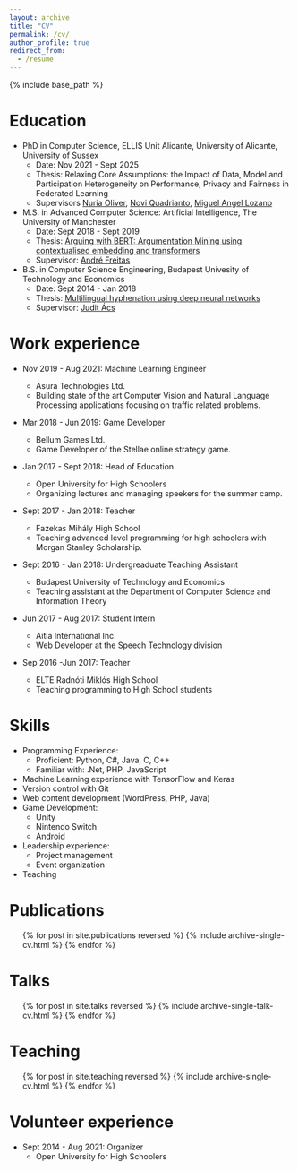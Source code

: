 ```yaml
---
layout: archive
title: "CV"
permalink: /cv/
author_profile: true
redirect_from:
  - /resume
---
```


{% include base_path %}

Education
======
* PhD in Computer Science, ELLIS Unit Alicante, University of Alicante, University of Sussex
  * Date: Nov 2021 - Sept 2025
  * Thesis: Relaxing Core Assumptions: the Impact of Data, Model and Participation Heterogeneity on Performance, Privacy and Fairness in Federated Learning
  * Supervisors [Nuria Oliver](https://www.nuriaoliver.com/), [Novi Quadrianto](https://profiles.sussex.ac.uk/p335583-novi-quadrianto), [Miguel Angel Lozano](https://sites.google.com/site/malozanohomepage/)
* M.S. in Advanced Computer Science: Artificial Intelligence, The University of Manchester
  * Date: Sept 2018 - Sept 2019
  * Thesis: [Arguing with BERT: Argumentation Mining using contextualised embedding and transformers](/files/MSc_thesis.pdf)
  * Supervisor: [André Freitas](http://andrefreitas.org/)
* B.S. in Computer Science Engineering, Budapest Univesity of Technology and Economics
  * Date: Sept 2014 - Jan 2018
  * Thesis: [Multilingual hyphenation using deep neural networks](/files/BSc_thesis.pdf)
  * Supervisor: [Judit Ács](https://hlt.bme.hu/en/judit)

Work experience
======
* Nov 2019 - Aug 2021: Machine Learning Engineer
  * Asura Technologies Ltd.
  * Building state of the art Computer Vision and Natural Language Processing applications focusing on traffic related problems.

* Mar 2018 - Jun 2019: Game Developer
  * Bellum Games Ltd.
  * Game Developer of the Stellae online strategy game.

* Jan 2017 - Sept 2018: Head of Education
  * Open University for High Schoolers
  * Organizing lectures and managing speekers for the summer camp.

* Sept 2017 - Jan 2018: Teacher
  * Fazekas Mihály High School
  * Teaching advanced level programming for high schoolers with Morgan Stanley Scholarship.

* Sept 2016 - Jan 2018: Undergreaduate Teaching Assistant
  * Budapest University of Technology and Economics
  * Teaching assistant at the Department of Computer Science and Information Theory

* Jun 2017 - Aug 2017: Student Intern
  * Aitia International Inc.
  * Web Developer at the Speech Technology division

* Sep 2016 -Jun 2017: Teacher
  * ELTE Radnóti Miklós High School
  * Teaching programming to High School students
  
Skills
======
* Programming Experience:
  * Proficient: Python, C#, Java, C, C++
  * Familiar with: .Net, PHP, JavaScript
* Machine Learning experience with TensorFlow and Keras
* Version control with Git
* Web content development (WordPress, PHP, Java)
* Game Development:
  * Unity
  * Nintendo Switch
  * Android
* Leadership experience:
  * Project management
  * Event organization
* Teaching

Publications
======
  <ul>{% for post in site.publications reversed %}
    {% include archive-single-cv.html %}
  {% endfor %}</ul>
  
Talks
======
  <ul>{% for post in site.talks reversed %}
    {% include archive-single-talk-cv.html %}
  {% endfor %}</ul>
  
Teaching
======
  <ul>{% for post in site.teaching reversed %}
    {% include archive-single-cv.html %}
  {% endfor %}</ul>
  
Volunteer experience
======
* Sept 2014 - Aug 2021: Organizer
  * Open University for High Schoolers
